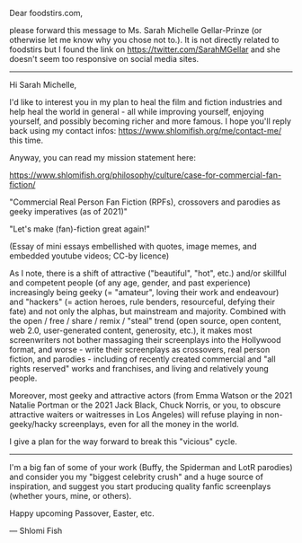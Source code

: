 Dear foodstirs.com,

please forward this message to Ms. Sarah Michelle Gellar-Prinze (or
otherwise let me know why you chose not to.). It is not directly
related to foodstirs but I found the link on https://twitter.com/SarahMGellar
and she doesn't seem too responsive on social media sites.

---

Hi Sarah Michelle,

I'd like to interest you in my plan to heal the film and fiction industries
and help heal the world in general - all while improving yourself,
enjoying yourself, and possibly becoming richer and more famous. I hope
you'll reply back using my contact infos: https://www.shlomifish.org/me/contact-me/ this time.

Anyway, you can read my mission statement here:

https://www.shlomifish.org/philosophy/culture/case-for-commercial-fan-fiction/

"Commercial Real Person Fan Fiction (RPFs), crossovers and parodies as geeky
imperatives (as of 2021)"

"Let's make (fan)-fiction great again!"

(Essay of mini essays embellished with quotes, image memes, and embedded
youtube videos; CC-by licence)

As I note, there is a shift of attractive ("beautiful", "hot", etc.) and/or
skillful and competent people (of any age, gender, and past experience)
increasingly being geeky (= "amateur", loving their work and endeavour) and
"hackers" (= action heroes, rule benders, resourceful, defying their fate) and
not only the alphas, but mainstream and majority.  Combined with the open /
free / share / remix / "steal" trend (open source, open content, web 2.0,
user-generated content, generosity, etc.), it makes most screenwriters not
bother massaging their screenplays into the Hollywood format, and worse - write
their screenplays as crossovers, real person fiction, and parodies - including
of recently created commercial and "all rights reserved" works and franchises,
and living and relatively young people.

Moreover, most geeky and attractive actors (from Emma Watson or the 2021
Natalie Portman or the 2021 Jack Black, Chuck Norris, or you, to obscure
attractive waiters or waitresses in Los Angeles) will refuse playing in
non-geeky/hacky screenplays, even for all the money in the world.

I give a plan for the way forward to break this "vicious" cycle.

----

I'm a big fan of some of your work (Buffy, the Spiderman and LotR parodies)
and consider you my "biggest celebrity
crush" and a huge source of inspiration, and suggest you start producing
quality fanfic screenplays (whether yours, mine, or others).

Happy upcoming Passover, Easter, etc.

— Shlomi Fish


